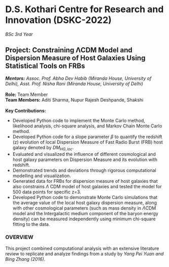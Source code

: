 # D.S. Kothari Centre for Research and Innovation (DSKC-2022)
*BSc 3rd Year*
## Project: Constraining ΛCDM Model and Dispersion Measure of Host Galaxies Using Statistical Tools on FRBs
***Mentors:** Assoc. Prof. Abha Dev Habib (Miranda House, University of Delhi), Asst. Prof. Nisha Rani (Miranda House, University of Delhi)*<br/>
<br/>
**Role:** Team Member<br/>
**Team Members:** Aditi Sharma, Nupur Rajesh Deshpande, Shakshi<br/>
<br/>
**Key Contributions:**
- Developed Python code to implement the Monte Carlo method, likelihood analysis, chi-square analysis, and Markov Chain Monte Carlo method.
- Developed Python code for a slope parameter $\beta$ to quantify the redshift (z) evolution of local Dispersion Measure of Fast Radio Burst (FRB) host galaxy denoted by $DM_{HG,loc}$.
- Evaluated and visualized the influence of different cosmological and host galaxy parameters on Dispersion Measure and its evolution with redshift.
- Demonstrated trends and deviations through rigorous computational modelling and visualization.
- Generated data for FRBs for dispersion measure of host galaxies that also constrains $\Lambda$ CDM model of host galaxies and tested the model for 500 data points for specific z=3.
- Developed Python code to demonstrate Monte Carlo simulations that the average value of the local host galaxy dispersion measure, along with other cosmological parameters (such as mass density in $\Lambda$CDM model and the Intergalactic medium component of the baryon energy density) can be measured independently using minimum chi-square fitting to the data. 

### OVERVIEW
This project combined computational analysis with an extensive literature review to replicate and analyze findings from a study by *Yang Pei Yuan and Bing Zhang (2016)*. 
<!-- (The objective was to evaluate the effectiveness of the Markov Chain Monte Carlo method in generating data for the dispersion measure of Fast Radio Bursts (FRBs) host galaxies and to apply various statistical tools to constrain the ΛCDM model.) -->
